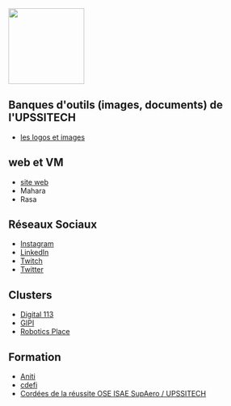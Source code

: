 <img src="https://github.com/truillet/upssitech/blob/master/logo_upssitech.png" width=150>

## Banques d'outils (images, documents) de l'UPSSITECH
* [les logos et images](https://github.com/upssitech/outils/tree/master/logo)

## web et VM
* [site web](https://www.upssitech.eu)
* Mahara
* Rasa

## Réseaux Sociaux
* [Instagram](https://www.instagram.com/upssitech)
* [LinkedIn](https://www.linkedin.com/school/upssitech)
* [Twitch](https://www.twitch.tv/upssitech)
* [Twitter](https://twitter.com/upssitech)

## Clusters
* [Digital 113](https://www.digital113.fr/entreprise/upssitech-2)
* [GIPI](https://gipi.org/les-adherents/upssitech)
* [Robotics Place](https://www.robotics-place.com/entreprise/upssitech)

## Formation
* [Aniti](https://aniti.univ-toulouse.fr/formation-initiale)
* [cdefi](http://www.cdefi.fr/fr/ecoles-ingenieurs/271)
* [Cordées de la réussite OSE ISAE SupAero / UPSSITECH](https://www.ac-toulouse.fr/les-cordees-de-la-reussite-dans-l-academie-de-toulouse-121608)

